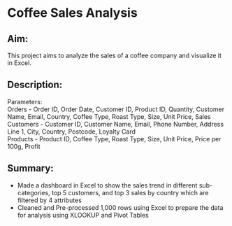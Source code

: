 # Coffee Sales Analysis

## Aim:
This project aims to analyze the sales of a coffee company and visualize it in Excel. 

## Description:

Parameters: <br>
Orders - Order ID,	Order Date,	Customer ID,	Product ID,	Quantity,	Customer Name,	Email,	Country,	Coffee Type,	Roast Type,	Size,	Unit Price,	Sales <br>
Customers - Customer ID, Customer Name, Email, Phone Number,	Address Line 1,	City,	Country,	Postcode,	Loyalty Card <br>
Products - Product ID,	Coffee Type,	Roast Type,	Size,	Unit Price,	Price per 100g,	Profit <br>

## Summary:

-	Made a dashboard in Excel to show the sales trend in different sub-categories, top 5 customers, and top 3 sales by country which are filtered by 4 attributes 
- Cleaned and Pre-processed 1,000 rows using Excel to prepare the data for analysis using XLOOKUP and Pivot Tables
